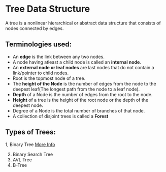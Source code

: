 # Tree Data Structure
A tree is a nonlinear hierarchical or abstract data structure that consists of nodes connected by edges.

## Terminologies used:
* An <b>edge</b> is the link between any two nodes.
* A node having atleast a child node is called an <b>internal node</b>.
* An <b>external node or leaf nodes</b> are last nodes that do not contain a link/pointer to child nodes.
* Root is the topmost node of a tree.
* The <b>height of the Node</b> is the number of edges from the node to the deepest leaf(The longest path from the node to a leaf node).
* <b>Depth</b> of a Node is the number of edges from the root to the node.
* <b>Height</b> of a tree is the height of the root node or the depth of the deepest node.
* Degree of a Node is the total number of branches of that node.
* A collection of disjoint trees is called a <b>Forest</b>

## Types of Trees:
1, Binary Tree [More Info](https://github.com/MaryamMuchai/Data-Structures-Algorithms-Prep/blob/main/src/Tree/binary.md)

2. Binary Search Tree
3. AVL Tree
4. B-Tree